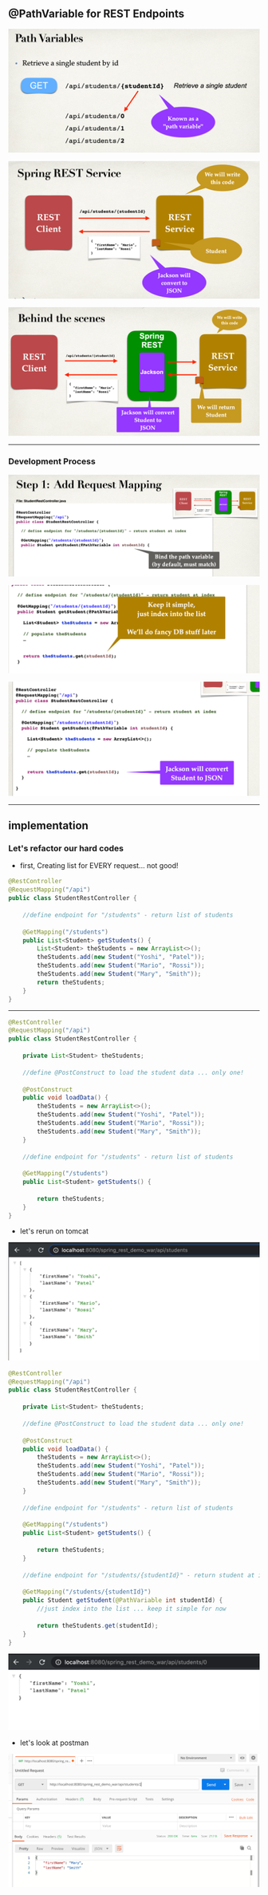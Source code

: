 ## @PathVariable for REST Endpoints

![](img/2020-12-25-15-48-24.png)

![](img/2020-12-25-15-49-11.png)

![](img/2020-12-25-15-53-29.png)

---

### Development Process

![](img/2020-12-25-15-56-02.png)

![](img/2020-12-25-15-56-14.png)

![](img/2020-12-25-15-56-26.png)

---

## implementation

### Let's refactor our hard codes

- first, Creating list for EVERY request... not good!

```java
@RestController
@RequestMapping("/api")
public class StudentRestController {

    //define endpoint for "/students" - return list of students

    @GetMapping("/students")
    public List<Student> getStudents() {
        List<Student> theStudents = new ArrayList<>();
        theStudents.add(new Student("Yoshi", "Patel"));
        theStudents.add(new Student("Mario", "Rossi"));
        theStudents.add(new Student("Mary", "Smith"));
        return theStudents;
    }
}
```

---

```java
@RestController
@RequestMapping("/api")
public class StudentRestController {

    private List<Student> theStudents;

    //define @PostConstruct to load the student data ... only one!

    @PostConstruct
    public void loadData() {
        theStudents = new ArrayList<>();
        theStudents.add(new Student("Yoshi", "Patel"));
        theStudents.add(new Student("Mario", "Rossi"));
        theStudents.add(new Student("Mary", "Smith"));
    }

    //define endpoint for "/students" - return list of students

    @GetMapping("/students")
    public List<Student> getStudents() {

        return theStudents;
    }
}
```

- let's rerun on tomcat

![](img/2020-12-25-16-02-29.png)



```java
@RestController
@RequestMapping("/api")
public class StudentRestController {

    private List<Student> theStudents;

    //define @PostConstruct to load the student data ... only one!

    @PostConstruct
    public void loadData() {
        theStudents = new ArrayList<>();
        theStudents.add(new Student("Yoshi", "Patel"));
        theStudents.add(new Student("Mario", "Rossi"));
        theStudents.add(new Student("Mary", "Smith"));
    }

    //define endpoint for "/students" - return list of students

    @GetMapping("/students")
    public List<Student> getStudents() {

        return theStudents;
    }

    //define endpoint for "/students/{studentId}" - return student at index

    @GetMapping("/students/{studentId}")
    public Student getStudent(@PathVariable int studentId) {
        //just index into the list ... keep it simple for now

        return theStudents.get(studentId);
    }
}
```

![](img/2020-12-25-16-07-40.png)


- let's look at postman

![](img/2020-12-25-16-12-32.png)


















